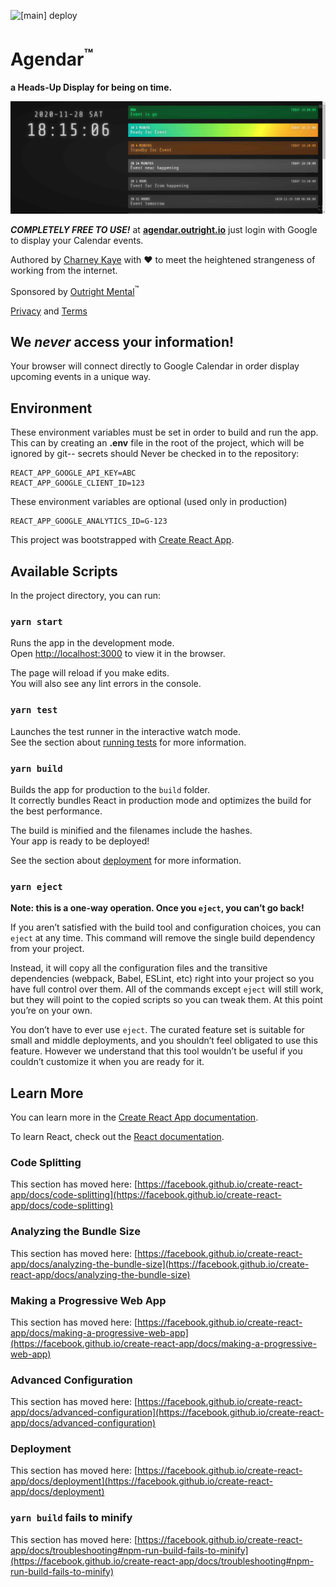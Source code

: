 ![[main] deploy](https://github.com/outrightmental/agendar/workflows/%5Bmain%5D%20deploy/badge.svg)

# Agendar<sup>&trade;</sup>

**a Heads-Up Display for being on time.**

![Agendar™ by Outright Mental™ is a Heads-Up Display for being on time](AgendarByOutrightMental.jpg)

***COMPLETELY FREE TO USE!*** at **[agendar.outright.io](https://agendar.outright.io)** just login with Google to display your Calendar events.

Authored by [Charney Kaye](https://charneykaye.com) with &#9829; to meet the heightened strangeness of working from the internet.

Sponsored by [Outright Mental](https://outrightmental.com)<sup>&trade;</sup>

[Privacy](https://privacy.outright.io) and [Terms](https://terms.outright.io) 

## We <em>never</em> access your information!

Your browser will connect directly to Google Calendar in order display upcoming events in a unique way.

## Environment

These environment variables must be set in order to build and run the app. This can by creating an **.env** file in the root of the project, which will be ignored by git-- secrets should Never be checked in to the repository:

```
REACT_APP_GOOGLE_API_KEY=ABC
REACT_APP_GOOGLE_CLIENT_ID=123
```

These environment variables are optional (used only in production)

```
REACT_APP_GOOGLE_ANALYTICS_ID=G-123
```

This project was bootstrapped with [Create React App](https://github.com/facebook/create-react-app).

## Available Scripts

In the project directory, you can run:

### `yarn start`

Runs the app in the development mode.\
Open [http://localhost:3000](http://localhost:3000) to view it in the browser.

The page will reload if you make edits.\
You will also see any lint errors in the console.

### `yarn test`

Launches the test runner in the interactive watch mode.\
See the section about [running tests](https://facebook.github.io/create-react-app/docs/running-tests) for more information.

### `yarn build`

Builds the app for production to the `build` folder.\
It correctly bundles React in production mode and optimizes the build for the best performance.

The build is minified and the filenames include the hashes.\
Your app is ready to be deployed!

See the section about [deployment](https://facebook.github.io/create-react-app/docs/deployment) for more information.

### `yarn eject`

**Note: this is a one-way operation. Once you `eject`, you can’t go back!**

If you aren’t satisfied with the build tool and configuration choices, you can `eject` at any time. This command will remove the single build dependency from your project.

Instead, it will copy all the configuration files and the transitive dependencies (webpack, Babel, ESLint, etc) right into your project so you have full control over them. All of the commands except `eject` will still work, but they will point to the copied scripts so you can tweak them. At this point you’re on your own.

You don’t have to ever use `eject`. The curated feature set is suitable for small and middle deployments, and you shouldn’t feel obligated to use this feature. However we understand that this tool wouldn’t be useful if you couldn’t customize it when you are ready for it.

## Learn More

You can learn more in the [Create React App documentation](https://facebook.github.io/create-react-app/docs/getting-started).

To learn React, check out the [React documentation](https://reactjs.org/).

### Code Splitting

This section has moved here: [https://facebook.github.io/create-react-app/docs/code-splitting](https://facebook.github.io/create-react-app/docs/code-splitting)

### Analyzing the Bundle Size

This section has moved here: [https://facebook.github.io/create-react-app/docs/analyzing-the-bundle-size](https://facebook.github.io/create-react-app/docs/analyzing-the-bundle-size)

### Making a Progressive Web App

This section has moved here: [https://facebook.github.io/create-react-app/docs/making-a-progressive-web-app](https://facebook.github.io/create-react-app/docs/making-a-progressive-web-app)

### Advanced Configuration

This section has moved here: [https://facebook.github.io/create-react-app/docs/advanced-configuration](https://facebook.github.io/create-react-app/docs/advanced-configuration)

### Deployment

This section has moved here: [https://facebook.github.io/create-react-app/docs/deployment](https://facebook.github.io/create-react-app/docs/deployment)

### `yarn build` fails to minify

This section has moved here: [https://facebook.github.io/create-react-app/docs/troubleshooting#npm-run-build-fails-to-minify](https://facebook.github.io/create-react-app/docs/troubleshooting#npm-run-build-fails-to-minify)
